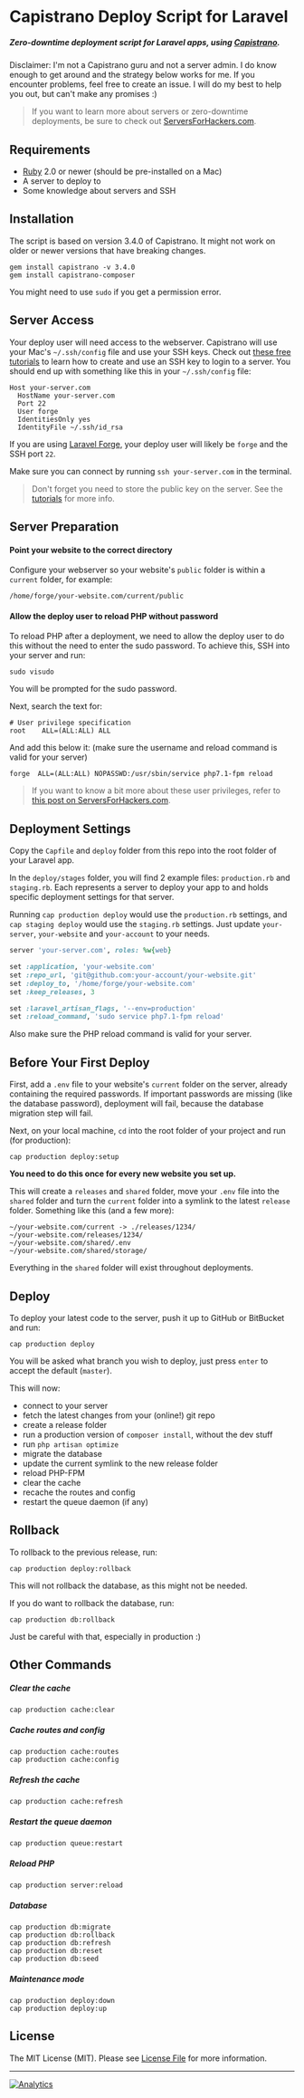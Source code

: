 # Capistrano Deploy Script for Laravel

##### Zero-downtime deployment script for Laravel apps, using [Capistrano](http://capistranorb.com/).

Disclaimer: I'm not a Capistrano guru and not a server admin. I do know enough to get around and the strategy below works for me. If you encounter problems, feel free to create an issue. I will do my best to help you out, but can't make any promises :)

>   If you want to learn more about servers or zero-downtime deployments, be sure to check out [ServersForHackers.com](https://serversforhackers.com).

## Requirements

- [Ruby](https://www.ruby-lang.org) 2.0 or newer (should be pre-installed on a Mac)
- A server to deploy to
- Some knowledge about servers and SSH

## Installation

The script is based on version 3.4.0 of Capistrano. It might not work on older or newer versions that have breaking changes.

```
gem install capistrano -v 3.4.0
gem install capistrano-composer
```

You might need to use `sudo` if you get a permission error.

## Server Access

Your deploy user will need access to the webserver. Capistrano will use your Mac's `~/.ssh/config` file and use your SSH keys. Check out [these free tutorials](https://serversforhackers.com/series/ssh-usage-tips-and-tricks) to learn how to create and use an SSH key to login to a server. You should end up with something like this in your `~/.ssh/config` file:

```
Host your-server.com
  HostName your-server.com
  Port 22
  User forge
  IdentitiesOnly yes
  IdentityFile ~/.ssh/id_rsa
```

If you are using [Laravel Forge](https://forge.laravel.com/), your deploy user will likely be `forge` and the SSH port `22`.

Make sure you can connect by running `ssh your-server.com` in the terminal.

>   Don't forget you need to store the public key on the server. See the [tutorials](https://serversforhackers.com/series/ssh-usage-tips-and-tricks) for more info.

## Server Preparation

#### Point your website to the correct directory

Configure your webserver so your website's `public` folder is within a `current` folder, for example:

```
/home/forge/your-website.com/current/public
```

#### Allow the deploy user to reload PHP without password

To reload PHP after a deployment, we need to allow the deploy user to do this without the need to enter the sudo password. To achieve this, SSH into your server and run:

```
sudo visudo
```

You will be prompted for the sudo password.

Next, search the text for:

```
# User privilege specification
root    ALL=(ALL:ALL) ALL
```

And add this below it: (make sure the username and reload command is valid for your server)

```
forge  ALL=(ALL:ALL) NOPASSWD:/usr/sbin/service php7.1-fpm reload
```

>   If you want to know a bit more about these user privileges, refer to [this post on ServersForHackers.com](https://serversforhackers.com/video/sudo-and-sudoers-configuration).

## Deployment Settings

Copy the `Capfile` and `deploy` folder from this repo into the root folder of your Laravel app.

In the `deploy/stages` folder, you will find 2 example files: `production.rb` and `staging.rb`. Each represents a server to deploy your app to and holds specific deployment settings for that server.

Running `cap production deploy` would use the `production.rb` settings, and `cap staging deploy` would use the `staging.rb` settings. Just update `your-server`, `your-website` and `your-account` to your needs.

```ruby
server 'your-server.com', roles: %w{web}

set :application, 'your-website.com'
set :repo_url, 'git@github.com:your-account/your-website.git'
set :deploy_to, '/home/forge/your-website.com'
set :keep_releases, 3

set :laravel_artisan_flags, '--env=production'
set :reload_command, 'sudo service php7.1-fpm reload'
```

Also make sure the PHP reload command is valid for your server.

## Before Your First Deploy

First, add a `.env` file to your website's `current` folder on the server, already containing the required passwords. If important passwords are missing (like the database password), deployment will fail, because the database migration step will fail.

Next, on your local machine, `cd` into the root folder of your project and run (for production):

```
cap production deploy:setup
```

**You need to do this once for every new website you set up.**

This will create a `releases` and `shared` folder, move your `.env` file into the `shared` folder and turn the `current` folder into a symlink to the latest `release` folder. Something like this (and a few more):

```
~/your-website.com/current -> ./releases/1234/
~/your-website.com/releases/1234/
~/your-website.com/shared/.env
~/your-website.com/shared/storage/
```

Everything in the `shared` folder will exist throughout deployments.

## Deploy

To deploy your latest code to the server, push it up to GitHub or BitBucket and run:

```
cap production deploy
```

You will be asked what branch you wish to deploy, just press `enter` to accept the default (`master`).

This will now:

-   connect to your server
-   fetch the latest changes from your (online!) git repo
-   create a release folder
-   run a production version of `composer install`, without the dev stuff
-   run `php artisan optimize`
-   migrate the database
-   update the current symlink to the new release folder
-   reload PHP-FPM
-   clear the cache
-   recache the routes and config
-   restart the queue daemon (if any)

## Rollback

To rollback to the previous release, run:

```
cap production deploy:rollback
```

This will not rollback the database, as this might not be needed.

If you do want to rollback the database, run:

```
cap production db:rollback
```

Just be careful with that, especially in production :)

## Other Commands

##### Clear the cache

```
cap production cache:clear
```

##### Cache routes and config

```
cap production cache:routes
cap production cache:config
```

##### Refresh the cache

```
cap production cache:refresh
```

##### Restart the queue daemon

```
cap production queue:restart
```

##### Reload PHP

```
cap production server:reload
```

##### Database

```
cap production db:migrate
cap production db:rollback
cap production db:refresh
cap production db:reset
cap production db:seed
```

##### Maintenance mode

```
cap production deploy:down
cap production deploy:up
```

## License
The MIT License (MIT). Please see [License File](LICENSE.md) for more information.

---
[![Analytics](https://ga-beacon.appspot.com/UA-58876018-1/codezero-be/laravel-cap-deploy)](https://github.com/igrigorik/ga-beacon)
